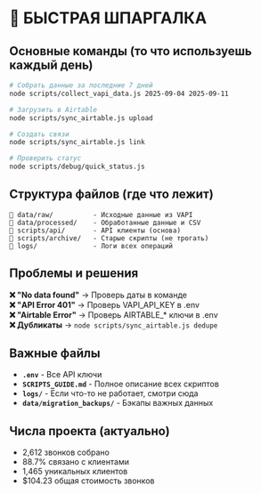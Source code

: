# 🚀 БЫСТРАЯ ШПАРГАЛКА

## Основные команды (то что используешь каждый день)

```bash
# Собрать данные за последние 7 дней
node scripts/collect_vapi_data.js 2025-09-04 2025-09-11

# Загрузить в Airtable
node scripts/sync_airtable.js upload

# Создать связи
node scripts/sync_airtable.js link

# Проверить статус
node scripts/debug/quick_status.js
```

## Структура файлов (где что лежит)

```
📁 data/raw/          - Исходные данные из VAPI
📁 data/processed/    - Обработанные данные и CSV
📁 scripts/api/       - API клиенты (основа)
📁 scripts/archive/   - Старые скрипты (не трогать)
📁 logs/              - Логи всех операций
```

## Проблемы и решения

**❌ "No data found"** → Проверь даты в команде  
**❌ "API Error 401"** → Проверь VAPI_API_KEY в .env  
**❌ "Airtable Error"** → Проверь AIRTABLE_* ключи в .env  
**❌ Дубликаты** → `node scripts/sync_airtable.js dedupe`  

## Важные файлы

- **`.env`** - Все API ключи
- **`SCRIPTS_GUIDE.md`** - Полное описание всех скриптов
- **`logs/`** - Если что-то не работает, смотри сюда
- **`data/migration_backups/`** - Бэкапы важных данных

## Числа проекта (актуально)

- 2,612 звонков собрано
- 88.7% связано с клиентами  
- 1,465 уникальных клиентов
- $104.23 общая стоимость звонков